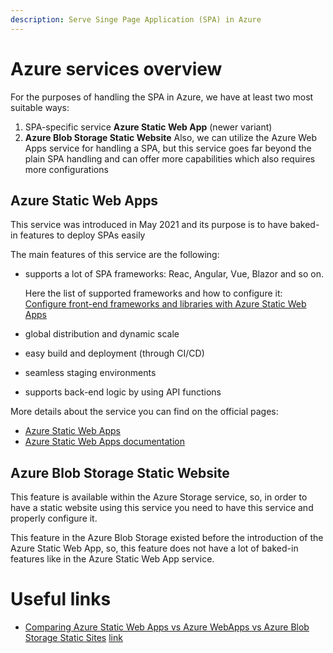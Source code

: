 ```yaml
---
description: Serve Singe Page Application (SPA) in Azure
---
```


# Azure services overview
For the purposes of handling the SPA in Azure, we have at least two most suitable ways:
1. SPA-specific service **Azure Static Web App** (newer variant)
2. **Azure Blob Storage Static Website**
Also, we can utilize the Azure Web Apps service for handling a SPA, but this service goes far beyond the plain SPA handling and can offer more capabilities which also requires more configurations

## Azure Static Web Apps
This service was introduced in May 2021 and its purpose is to have baked-in features to deploy SPAs easily

The main features of this service are the following:
- supports a lot of SPA frameworks: Reac, Angular, Vue, Blazor and so on.

  Here the list of supported frameworks and how to configure it: [Configure front-end frameworks and libraries with Azure Static Web Apps](https://learn.microsoft.com/en-us/azure/static-web-apps/front-end-frameworks)
- global distribution and dynamic scale
- easy build and deployment (through CI/CD)
- seamless staging environments
- supports back-end logic by using API functions

More details about the service you can find on the official pages:
- [Azure Static Web Apps](https://azure.microsoft.com/en-us/products/app-service/static)
- [Azure Static Web Apps documentation](https://learn.microsoft.com/en-us/azure/static-web-apps/)

## Azure Blob Storage Static Website
This feature is available within the Azure Storage service, so, in order to have a static website using this service you need to have this service and properly configure it.

This feature in the Azure Blob Storage existed before the introduction of the Azure Static Web App, so, this feature does not have a lot of baked-in features like in the Azure Static Web App service.

# Useful links

- [Comparing Azure Static Web Apps vs Azure WebApps vs Azure Blob Storage Static Sites](https://devblogs.microsoft.com/devops/comparing-azure-static-web-apps-vs-azure-webapps-vs-azure-blob-storage-static-sites/)
[link](/)